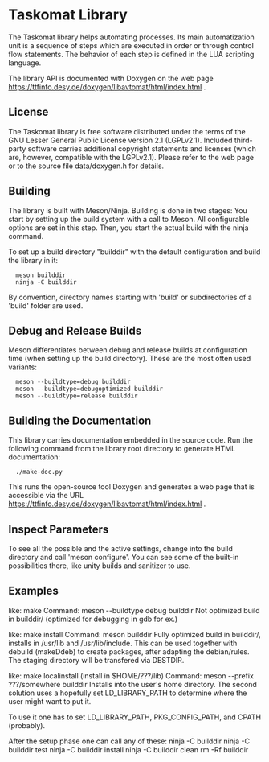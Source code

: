 Taskomat Library
================

The Taskomat library helps automating processes. Its main automatization unit is a
sequence of steps which are executed in order or through control flow statements. The
behavior of each step is defined in the LUA scripting language.

The library API is documented with Doxygen on the web page
https://ttfinfo.desy.de/doxygen/libavtomat/html/index.html .

License
-------
The Taskomat library is free software distributed under the terms of the GNU Lesser
General Public License version 2.1 (LGPLv2.1). Included third-party software carries
additional copyright statements and licenses (which are, however, compatible with the
LGPLv2.1). Please refer to the web page or to the source file data/doxygen.h for details.

Building
--------
The library is built with Meson/Ninja. Building is done in two stages: You start by
setting up the build system with a call to Meson. All configurable options are set in this
step. Then, you start the actual build with the ninja command.

To set up a build directory "builddir" with the default configuration and build the
library in it:

      meson builddir
      ninja -C builddir

By convention, directory names starting with 'build' or subdirectories of a 'build' folder
are used.

Debug and Release Builds
------------------------
Meson differentiates between debug and release builds at configuration time (when setting
up the build directory). These are the most often used variants:

      meson --buildtype=debug builddir
      meson --buildtype=debugoptimized builddir
      meson --buildtype=release builddir

Building the Documentation
--------------------------
This library carries documentation embedded in the source code. Run the following command
from the library root directory to generate HTML documentation:

      ./make-doc.py

This runs the open-source tool Doxygen and generates a web page that is accessible via
the URL https://ttfinfo.desy.de/doxygen/libavtomat/html/index.html .

Inspect Parameters
------------------
To see all the possible and the active settings, change into the build directory and call
'meson configure'. You can see some of the built-in possibilities there, like unity builds
and sanitizer to use.

Examples
--------
like: make
      Command: meson --buildtype debug builddir
      Not optimized build in builddir/ (optimized for debugging in gdb for ex.)

like: make install
      Command: meson builddir
      Fully optimized build in builddir/, installs in /usr/lib and
      /usr/lib/include.
      This can be used together with debuild (makeDdeb) to create packages, after
      adapting the debian/rules. The staging directory will be transfered via DESTDIR.

like: make localinstall    (install in $HOME/???/lib)
      Command: meson --prefix ???/somewhere builddir
      Installs into the user's home directory. The second solution uses a hopefully set
      LD_LIBRARY_PATH to determine where the user might want to put it.


To use it one has to set LD_LIBRARY_PATH, PKG_CONFIG_PATH, and CPATH (probably).

After the setup phase one can call any of these:
      ninja -C builddir
      ninja -C builddir test
      ninja -C builddir install
      ninja -C builddir clean
      rm -Rf builddir

